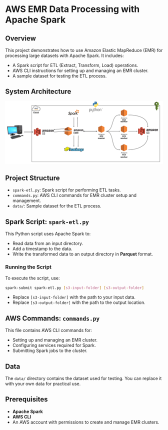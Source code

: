 # AWS EMR Data Processing with Apache Spark

## Overview
This project demonstrates how to use Amazon Elastic MapReduce (EMR) for processing large datasets with Apache Spark. It includes:
- A Spark script for ETL (Extract, Transform, Load) operations.
- AWS CLI instructions for setting up and managing an EMR cluster.
- A sample dataset for testing the ETL process.

## System Architecture
![System Architecture](assets/Architecture.png)

## Project Structure
- `spark-etl.py`: Spark script for performing ETL tasks.
- `commands.py`: AWS CLI commands for EMR cluster setup and management.
- `data/`: Sample dataset for the ETL process.

## Spark Script: `spark-etl.py`
This Python script uses Apache Spark to:
- Read data from an input directory.
- Add a timestamp to the data.
- Write the transformed data to an output directory in **Parquet** format.

### Running the Script
To execute the script, use:
```bash
spark-submit spark-etl.py [s3-input-folder] [s3-output-folder]
```
- Replace `[s3-input-folder]` with the path to your input data.
- Replace `[s3-output-folder]` with the path to the output location.

## AWS Commands: `commands.py`
This file contains AWS CLI commands for:
- Setting up and managing an EMR cluster.
- Configuring services required for Spark.
- Submitting Spark jobs to the cluster.

## Data
The `data/` directory contains the dataset used for testing. You can replace it with your own data for practical use.

## Prerequisites
- **Apache Spark**
- **AWS CLI**
- An AWS account with permissions to create and manage EMR clusters.
 